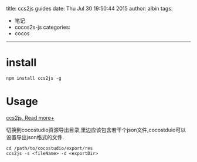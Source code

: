 title: ccs2js guides
date: Thu Jul 30 19:50:44 2015
author: albin
tags:
- 笔记
- cocos2s-js
categories:
- cocos
---

# install
```
npm install ccs2js -g
```

# Usage
[ccs2js, Read more+](http://albin.ga/cocos/ccs2js)

切换到cocostudio资源导出目录,里边应该包含若干个json文件,cocostduio可以设置导出json格式的文件.
```
cd /path/to/cocostudio/export/res
ccs2js -s <fileName> -d <exportDir>
```
